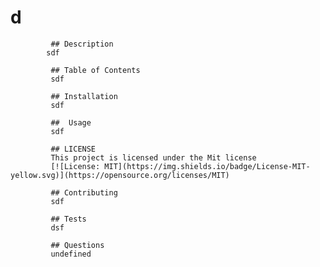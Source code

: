 # d 

             ## Description
            sdf

             ## Table of Contents 
             sdf

             ## Installation 
             sdf

             ##  Usage
             sdf

             ## LICENSE
             This project is licensed under the Mit license
             [![License: MIT](https://img.shields.io/badge/License-MIT-yellow.svg)](https://opensource.org/licenses/MIT)
             
             ## Contributing 
             sdf

             ## Tests
             dsf

             ## Questions 
             undefined